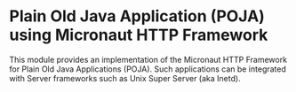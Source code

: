 # Plain Old Java Application (POJA) using Micronaut HTTP Framework

This module provides an implementation of the Micronaut HTTP Framework for Plain Old Java Applications (POJA).
Such applications can be integrated with Server frameworks such as Unix Super Server (aka Inetd).

